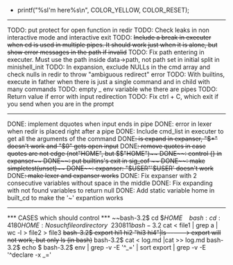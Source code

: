 - printf("%sI'm here%s\n", COLOR_YELLOW, COLOR_RESET);
	
---------------------------------
TODO: put protect for open function in redir
TODO: Check leaks in non interactive mode and interactive exit
TODO: ~~Include a break in executer when cd is used in multiple pipes. It should work just when it is alone, but show error messages in the path if invalid~~
TODO: Fix path entering in executer. Must use the path inside data->path, not path set in initial split in minishell_init
TODO: In expansion, exclude NULLs in the cmd array and check nulls in redir to throw "ambiguous redirect" error
TODO: With builtins, execute in father when there is just a single command and in child with many commands
TODO: empty _ env variable whe there are pipes
TODO: Return value if error with input redirection
TODO: Fix ctrl + C, which exit if you send when you are in the prompt


---------------------------------

DONE: implement dquotes when input ends in pipe
DONE: error in lexer when redir is placed right after a pipe
DONE: Include cmd_list in executer to get all the arguments of the command
DONE~~: is expand in expanser, "$*" doesn't work and "$0" gets open input~~
DONE~~: remove quotes in case quotes are not edge (not"HOME", but $$"HOME")~~
DONE~~: control {} in expanser~~
DONE~~: put builtins's exit in sig_eof ~~
DONE~~: make simpletest(unset)~~
DONE~~: expanser: "$USER"'$USER' doesn't work~~
DONE~~: make lexer and expanser works~~
DONE: Fix expanser with 2 consecutive variables without space in the middle
DONE: Fix expanding with not found variables to return null
DONE: Add static variable home in built_cd to make the '~' expantion works




---------------------------------
*** CASES which should control ***
~~bash-3.2$ cd $$HOME~~
~~bash: cd: 4180HOME: No such file or directory~~230811
bash-3.2$ cat < file1 | grep a | wc -l > file2 > file3
~~bash-3.2$ export hi1 hi2 "hi3 hi4"|ls -----> export will not work, but only ls (in bash)~~
bash-3.2$ cat < log.md |cat >> log.md 
bash-3.2$ echo $
bash-3.2$ env | grep -v -E '^_=' | sort
export | grep -v -E '^declare -x _='




